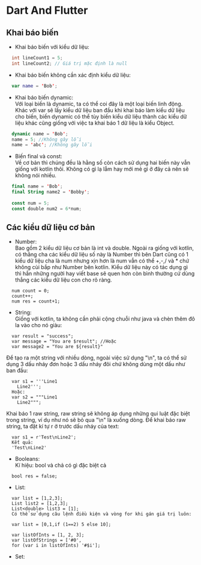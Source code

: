 # Dart And Flutter
## Khai báo biến
* Khai báo biến với kiểu dữ liệu:
```java
  int lineCount1 = 5;
  int lineCount2; // Giá trị mặc định là null
```
* Khai báo biến không cần xác định kiểu dữ liệu:
```kotlin
  var name = 'Bob';
```
* Khai báo biến dynamic: <br>Với loại biến là dynamic, ta có thể coi đây là một loại biến linh động. Khác với var sẽ lấy kiểu dữ liệu ban đầu khi khai báo làm kiểu dữ liệu cho biến, biến dynamic có thể tùy biến kiểu dữ liệu thành các kiểu dữ liệu khác cũng giống với việc ta khai báo 1 dữ liệu là kiểu Object.
```kotlin
  dynamic name = 'Bob';
  name = 5; //Không gây lỗi
  name = 'abc'; //Không gây lỗi
```
* Biến final và const:
<br>Về cơ bản thì chúng đều là hằng số còn cách sử dụng hai biến này vẫn giống với kotlin thôi. Không có gì lạ lẫm hay mới mẻ gì ở đây cả nên sẽ không nói nhiều.
```kotlin
  final name = 'Bob';
  final String name2 = 'Bobby';
  
  const num = 5; 
  const double num2 = 6*num; 
```
## Các kiểu dữ liệu cơ bản
- Number:
<br>Bao gồm 2 kiểu dữ liệu cơ bản là int và double. Ngoài ra giống với kotlin, có thằng cha các kiểu dữ liệu số này là Number thì bên Dart cũng có 1 kiểu dữ liệu cha là num nhưng xịn hơn là num vẫn có thể +,-,/ và * chứ không cùi bắp như Number bên kotlin. Kiểu dữ liệu này có tác dụng gì thì hẳn những người hay viết base sẽ quen hơn còn bình thường cứ dùng thẳng các kiểu dữ liệu con cho rõ ràng.
```
  num count = 0;
  count++;
  num res = count+1;
```
- String:<br>
Giống với kotlin, ta không cần phải cộng chuỗi như java và chèn thêm đô la vào cho nó giàu:
```
  var result = "success";
  var message = "You are $result"; //Hoặc
  var message2 = "You are ${result}"
```
Để tạo ra một string với nhiều dòng, ngoài việc sử dụng "\n", ta có thể sử dụng 3 dấu nháy đơn hoặc 3 dấu nháy đôi chứ không dùng một dấu như ban đầu:
```
  var s1 = '''Line1
    Line2''';
  Hoặc:
  var s2 = """Line1
    Line2""";
```
Khai báo 1 raw string, raw string sẽ không áp dụng những qui luật đặc biệt trong string, ví dụ như nó sẽ bỏ qua "\n" là xuống dòng.
Để khai báo raw string, ta đặt kí tự r ở trước dấu nháy của text:
```
  var s1 = r'Test\nLine2';
  Kết quả:
  'Test\nLine2'
```
- Booleans:<br>
Kí hiệu: bool và chả có gì đặc biệt cả
```
  bool res = false;
```
- List:<br>
```
  var list = [1,2,3];
  List list2 = [1,2,3];
  List<double> list3 = [1];
  Có thể sử dụng câu lệnh điều kiện và vòng for khi gán giá trị luôn:
  
  var list = [0,1,if (1==2) 5 else 10];
  
  var listOfInts = [1, 2, 3];
  var listOfStrings = ['#0',
  for (var i in listOfInts) '#$i'];
```
- Set:<br>


